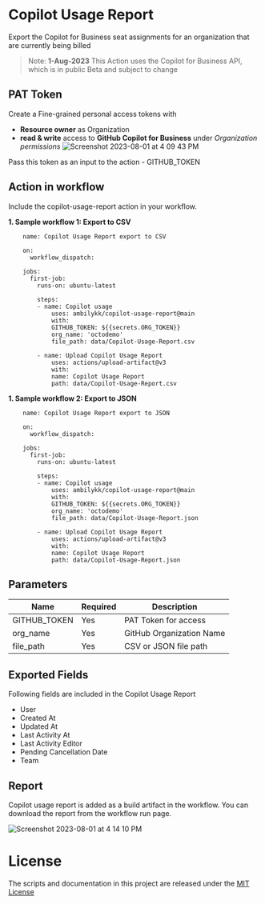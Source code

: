 # Copilot Usage Report
Export the Copilot for Business seat assignments for an organization that are currently being billed

> Note: **1-Aug-2023** This Action uses the Copilot for Business API, which is in public Beta and subject to change

## PAT Token
Create a Fine-grained personal access tokens with 
       
  - **Resource owner** as Organization
  - **read & write** access to **GitHub Copilot for Business** under _Organization permissions_
        ![Screenshot 2023-08-01 at 4 09 43 PM](https://github.com/ambilykk/copilot-usage-report/assets/10282550/543d34a0-c0ab-40c7-a192-a2b7ab0fcd7c)

Pass this token as an input to the action - GITHUB_TOKEN


## Action in workflow

Include the copilot-usage-report action in your workflow. 

**1. Sample workflow 1: Export to CSV**

```
    name: Copilot Usage Report export to CSV 

    on:
      workflow_dispatch:

    jobs:
      first-job:
        runs-on: ubuntu-latest
        
        steps:
        - name: Copilot usage
            uses: ambilykk/copilot-usage-report@main
            with:        
            GITHUB_TOKEN: ${{secrets.ORG_TOKEN}}
            org_name: 'octodemo'
            file_path: data/Copilot-Usage-Report.csv
        
        - name: Upload Copilot Usage Report
            uses: actions/upload-artifact@v3
            with:
            name: Copilot Usage Report
            path: data/Copilot-Usage-Report.csv      
```

**1. Sample workflow 2: Export to JSON**

```
    name: Copilot Usage Report export to JSON

    on:
      workflow_dispatch:

    jobs:
      first-job:
        runs-on: ubuntu-latest
        
        steps:
        - name: Copilot usage
            uses: ambilykk/copilot-usage-report@main
            with:        
            GITHUB_TOKEN: ${{secrets.ORG_TOKEN}}
            org_name: 'octodemo'
            file_path: data/Copilot-Usage-Report.json
        
        - name: Upload Copilot Usage Report
            uses: actions/upload-artifact@v3
            with:
            name: Copilot Usage Report
            path: data/Copilot-Usage-Report.json      
```

## Parameters

| Name                           | Required  | Description                                                           |
|--------------------------------|------------|----------------------------------------------------------------------|
| GITHUB_TOKEN                 | Yes | PAT Token for access    |
| org_name                       | Yes | GitHub Organization Name                                      |
| file_path                       | Yes | CSV or JSON file path                                   |

## Exported Fields
Following fields are included in the Copilot Usage Report
- User
- Created At
- Updated At
- Last Activity At
- Last Activity Editor
- Pending Cancellation Date
- Team

## Report
Copilot usage report is added as a build artifact in the workflow. You can download the report from the workflow run page.

![Screenshot 2023-08-01 at 4 14 10 PM](https://github.com/ambilykk/copilot-usage-report/assets/10282550/7fef1ea7-5bf8-4ba8-b5d7-95396d08693b)


# License

The scripts and documentation in this project are released under the [MIT License](./LICENSE)
